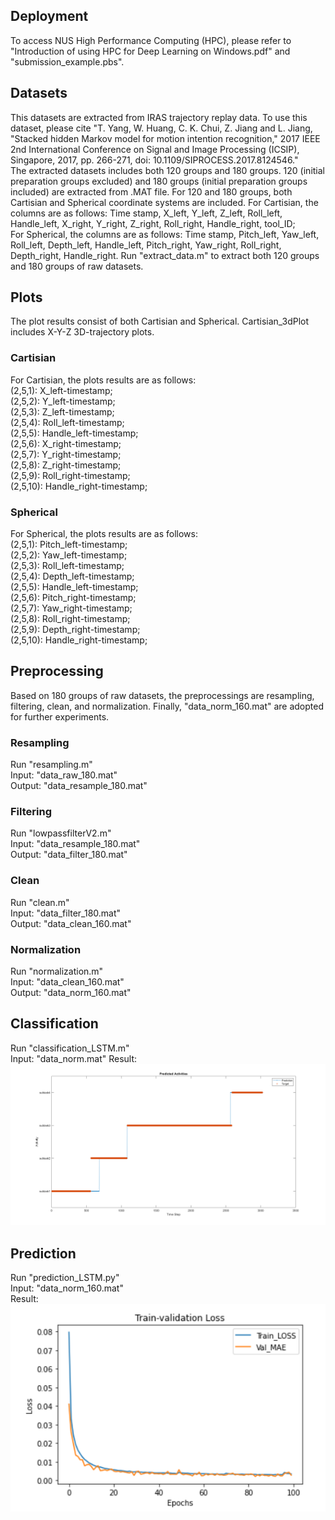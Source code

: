 ## Deployment
To access NUS High Performance Computing (HPC), please refer to "Introduction of using HPC for Deep Learning on Windows.pdf" and "submission_example.pbs".

## Datasets  
This datasets are extracted from IRAS trajectory replay data. To use this dataset, please cite "T. Yang, W. Huang, C. K. Chui, Z. Jiang and L. Jiang, "Stacked hidden Markov model for motion intention recognition," 2017 IEEE 2nd International Conference on Signal and Image Processing (ICSIP), Singapore, 2017, pp. 266-271, doi: 10.1109/SIPROCESS.2017.8124546."     
The extracted datasets includes both 120 groups and 180 groups. 120 (initial preparation groups excluded) and 180 groups (initial preparation groups included) are extracted from .MAT file.
For 120 and 180 groups, both Cartisian and Spherical coordinate systems are included.
For Cartisian, the columns are as follows: Time stamp, X_left, Y_left, Z_left, Roll_left, Handle_left, X_right, Y_right, Z_right, Roll_right, Handle_right, tool_ID;  
For Spherical, the columns are as follows: Time stamp, Pitch_left, Yaw_left, Roll_left, Depth_left, Handle_left, Pitch_right, Yaw_right, Roll_right, Depth_right, Handle_right.
Run "extract_data.m" to extract both 120 groups and 180 groups of raw datasets.

## Plots  
The plot results consist of both Cartisian and Spherical. Cartisian_3dPlot includes X-Y-Z 3D-trajectory plots.   
### Cartisian
For Cartisian, the plots results are as follows:  
(2,5,1): X_left-timestamp;  
(2,5,2): Y_left-timestamp;   
(2,5,3): Z_left-timestamp;   
(2,5,4): Roll_left-timestamp;   
(2,5,5): Handle_left-timestamp;   
(2,5,6): X_right-timestamp;   
(2,5,7): Y_right-timestamp;   
(2,5,8): Z_right-timestamp;     
(2,5,9): Roll_right-timestamp;   
(2,5,10): Handle_right-timestamp;   
### Spherical
For Spherical, the plots results are as follows:  
(2,5,1): Pitch_left-timestamp;   
(2,5,2): Yaw_left-timestamp;   
(2,5,3): Roll_left-timestamp;   
(2,5,4): Depth_left-timestamp;   
(2,5,5): Handle_left-timestamp;   
(2,5,6): Pitch_right-timestamp;   
(2,5,7): Yaw_right-timestamp;   
(2,5,8): Roll_right-timestamp;   
(2,5,9): Depth_right-timestamp;   
(2,5,10): Handle_right-timestamp;

## Preprocessing 
Based on 180 groups of raw datasets, the preprocessings are resampling, filtering, clean, and normalization. Finally, "data_norm_160.mat" are adopted for further experiments.
   
### Resampling
Run "resampling.m"  
Input: "data_raw_180.mat"  
Output: "data_resample_180.mat"  
### Filtering
Run "lowpassfilterV2.m"  
Input: "data_resample_180.mat"  
Output: "data_filter_180.mat"  
### Clean
Run "clean.m"  
Input: "data_filter_180.mat"  
Output: "data_clean_160.mat"  
### Normalization
Run "normalization.m"  
Input: "data_clean_160.mat"  
Output: "data_norm_160.mat"  

## Classification
Run "classification_LSTM.m"  
Input: "data_norm.mat"
Result: ![alt text](https://github.com/JINHUIZHANG/Time-series-analysis-on-a-Laparoscopic-Surgical-Robot/blob/main/Classification/classification_lstm.png)

## Prediction
Run "prediction_LSTM.py"  
Input: "data_norm_160.mat"  
Result: ![alt text](https://github.com/JINHUIZHANG/Time-series-analysis-on-a-Laparoscopic-Surgical-Robot/blob/main/Prediction/prediction_train_validation_loss_lstm.PNG)
